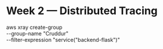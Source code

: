 # Week 2 — Distributed Tracing

aws xray create-group \
   --group-name "Cruddur" \
   --filter-expression "service(\"backend-flask\")"